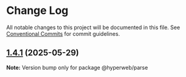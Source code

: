 # Change Log

All notable changes to this project will be documented in this file.
See [Conventional Commits](https://conventionalcommits.org) for commit guidelines.

## [1.4.1](https://github.com/hyperweb-io/hyperweb-build/compare/v1.4.0...v1.4.1) (2025-05-29)

**Note:** Version bump only for package @hyperweb/parse
